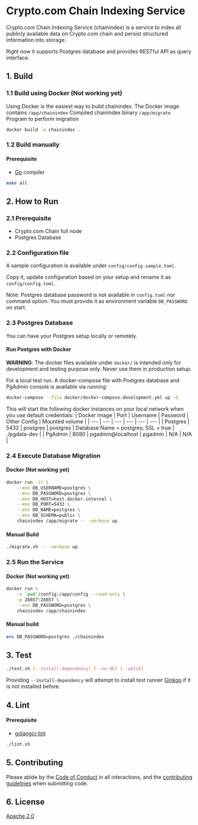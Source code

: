 # Crypto.com Chain Indexing Service

Crypto.com Chain Indexing Service (chainindex) is a service to index all publicly available data on Crypto.com chain and persist structured information into storage.

Right now it supports Postgres database and provides RESTful API as query interface.

## 1. Build

### 1.1 Build using Docker (Not working yet)

Using Docker is the easiest way to build chainindex. The Docker image contains
`/app/chainindex` Compiled chainindex binary
`/app/migrate` Program to perform migration

```bash
docker build -o chainindex .
```

### 1.2 Build manually

#### Prerequisite

- [Go](https://golang.org/dl/) compiler

```bash
make all
```

## 2. How to Run

### 2.1 Prerequisite

- Crypto.com Chain full node
- Postgres Database

### 2.2 Configuration file

A sample configuration is available under `config/config.sample.toml`.

Copy it, update configuration based on your setup and rename it as `config/config.toml`.

Note: Postgres database password is not available in `config.toml` nor command option. You must provide it as environment variable `DB_PASSWORD` on start.

### 2.3 Postgres Database

You can have your Postgres setup locally or remotely.

#### Run Postgres with Docker

**WARNING**: The docker files available under `docker/` is intended only for development and testing purpose only. Never use them in production setup.

For a local test run. A docker-compose file with Postgres database and PgAdmin console is available via running:

```bash
docker-compose --file docker/docker-compose.development.yml up -d
```

This will start the following docker instances on your local network when you use default credentials:
| Docker image | Port | Username | Password | Other Config | Mounted volume |
| --- | --- | --- | --- | --- | --- |
| Postgres | 5432 | postgres | postgres | Database Name = postgres; SSL = true | ./pgdata-dev |
| PgAdmin | 8080 | pgadmin@localhost | pgadmin | N/A | N/A |

### 2.4 Execute Database Migration

#### Docker (Not working yet)

```bash
docker run -it \
    --env DB_USERNAME=postgres \
    --env DB_PASSWORD=postgres \
    --env DB_HOST=host.docker.internal \
    --env DB_PORT=5432 \
    --env DB_NAME=postgres \
    --env DB_SCHEMA=public \
    chainindex /app/migrate -- -verbose up
```

#### Manual Build

```bash
./migrate.sh -- -verbose up
```

### 2.5 Run the Service

#### Docker (Not working yet)

```bash
docker run \
    -v `pwd`/config:/app/config --read-only \
    -p 28857:28857 \
    --env DB_PASSWORD=postgres \
    chainindex /app/chainindex
```

#### Manual build

```bash
env DB_PASSWORD=postgres ./chainindex
```

## 3. Test

```bash
./test.sh [--install-dependency] [--no-db] [--watch]
```

Providing `--install-dependency` will attempt to install test runner [Ginkgo](https://github.com/onsi/ginkgo) if it is not installed before.

## 4. Lint

#### Prerequisite

- [golangci-lint](https://github.com/golangci/golangci-lint)

```bash
./lint.sh
```

## 5. Contributing

Please abide by the [Code of Conduct](CODE_OF_CONDUCT.md) in all interactions,
and the [contributing guidelines](CONTRIBUTING.md) when submitting code.

## 6. License

[Apache 2.0](./LICENSE)